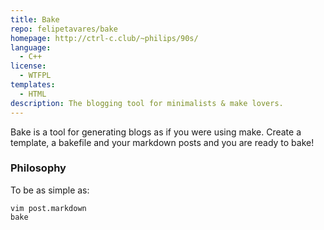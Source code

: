 ```yaml
---
title: Bake
repo: felipetavares/bake
homepage: http://ctrl-c.club/~philips/90s/
language:
  - C++
license:
  - WTFPL
templates:
  - HTML
description: The blogging tool for minimalists & make lovers.
---
```


Bake is a tool for generating blogs as if you were using make.
Create a template, a bakefile and your markdown posts and you are ready to bake!

### Philosophy

To be as simple as:

    vim post.markdown
    bake
